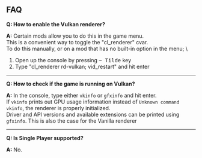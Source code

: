 ﻿## FAQ

**Q: How to enable the Vulkan renderer?**

**A:** Certain mods allow you to do this in the game menu. \
This is a convenient way to toggle the "cl_renderer" cvar.\
To do this manually, or on a mod that has no built-in option in the menu; \
1. Open up the console by pressing <kbd>~ Tilde</kbd> key
2. Type "cl_renderer rd-vulkan; vid_restart" and hit enter

---

**Q: How to check if the game is running on Vulkan?**

**A:** In the console, type either ```vkinfo``` or ```gfxinfo``` and hit enter. \
If ```vkinfo``` prints out GPU usage information instead of ```Unknown command vkinfo```, the renderer is properly initialized.\
Driver and API versions and available extensions can be printed using ```gfxinfo```. This is also the case for the Vanilla renderer

---

**Q: Is Single Player supported?**

**A:** No.